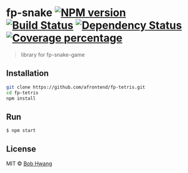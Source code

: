 # fp-snake [![NPM version][npm-image]][npm-url] [![Build Status][travis-image]][travis-url] [![Dependency Status][daviddm-image]][daviddm-url] [![Coverage percentage][coveralls-image]][coveralls-url]
> library for fp-snake-game

## Installation

```sh
git clone https://github.com/afrontend/fp-tetris.git
cd fp-tetris
npm install
```

## Run

```sh
$ npm start
```

## License

MIT © [Bob Hwang](https://agvim.wordpress.com)


[npm-image]: https://badge.fury.io/js/fp-snake.svg
[npm-url]: https://npmjs.org/package/fp-snake
[travis-image]: https://travis-ci.org/afrontend/fp-snake.svg?branch=master
[travis-url]: https://travis-ci.org/afrontend/fp-snake
[daviddm-image]: https://david-dm.org/afrontend/fp-snake.svg?theme=shields.io
[daviddm-url]: https://david-dm.org/afrontend/fp-snake
[coveralls-image]: https://coveralls.io/repos/afrontend/fp-snake/badge.svg
[coveralls-url]: https://coveralls.io/r/afrontend/fp-snake
